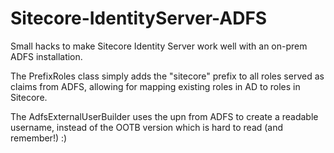 # Sitecore-IdentityServer-ADFS

Small hacks to make Sitecore Identity Server work well with an on-prem ADFS installation.

The PrefixRoles class simply adds the "sitecore\" prefix to all roles served as claims from ADFS, allowing for mapping existing roles in AD to roles in Sitecore.

The AdfsExternalUserBuilder uses the upn from ADFS to create a readable username, instead of the OOTB version which is hard to read (and remember!) :)
